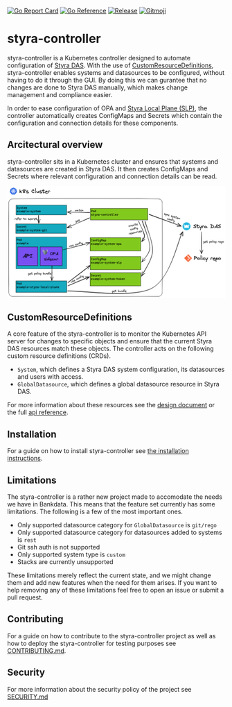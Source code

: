 [![Go Report Card](https://goreportcard.com/badge/github.com/bankdata/styra-controller)](https://goreportcard.com/report/github.com/bankdata/styra-controller)
[![Go Reference](https://pkg.go.dev/badge/github.com/bankdata/styra-controller.svg)](https://pkg.go.dev/github.com/bankdata/styra-controller)
[![Release](https://img.shields.io/github/release/bankdata/styra-controller.svg?style=flat-square)](https://github.com/bankdata/styra-controller/releases/latest)
[![Gitmoji](https://img.shields.io/badge/gitmoji-%20😜%20😍-FFDD67.svg?style=flat-square)](https://gitmoji.dev)

# styra-controller

styra-controller is a Kubernetes controller designed to automate configuration
of [Styra DAS](https://www.styra.com/styra-das/). With the use of 
[CustomResourceDefinitions](https://kubernetes.io/docs/concepts/extend-kubernetes/api-extension/custom-resources/),
styra-controller enables systems and datasources to be configured, without
having to do it through the GUI. By doing this we can gurantee that no changes
are done to Styra DAS manually, which makes change management and compliance
easier.

In order to ease configuration of OPA and
[Styra Local Plane (SLP)](https://docs.styra.com/das/policies/policy-organization/systems/use-styra-local-plane),
the controller automatically creates ConfigMaps and Secrets which contain the
configuration and connection details for these components.

## Arcitectural overview

styra-controller sits in a Kubernetes cluster and ensures that systems and
datasources are created in Styra DAS. It then creates ConfigMaps and Secrets
where relevant configuration and connection details can be read.

<picture>
  <source media="(prefers-color-scheme: dark)" srcset="./docs/images/controller-arch.dark.excalidraw.png">
  <img alt="diagram over the controller architecture" src="./docs/images/controller-arch.light.excalidraw.png">
</picture>

## CustomResourceDefinitions

A core feature of the styra-controller is to monitor the Kubernetes API
server for changes to specific objects and ensure that the current Styra DAS
resources match these objects. The controller acts on the following custom
resource definitions (CRDs).

- `System`, which defines a Styra DAS system configuration, its datasources and
  users with access.
- `GlobalDatasource`, which defines a global datasource resource in Styra DAS.

For more information about these resources see the 
[design document](docs/design.md) 
or the full 
[api reference](docs/apis).

## Installation 

For a guide on how to install styra-controller see 
[the installation instructions](docs/installation.md).

## Limitations

The styra-controller is a rather new project made to accomodate the needs we
have in Bankdata. This means that the feature set currently has some
limitations. The following is a few of the most important ones.

- Only supported datasource category for `GlobalDatasource` is `git/rego`
- Only supported datasource category for datasources added to systems is `rest`
- Git ssh auth is not supported
- Only supported system type is `custom`
- Stacks are currently unsupported

These limitations merely reflect the current state, and we might change them
and add new features when the need for them arises. If you want to help
removing any of these limitations feel free to open an issue or submit a pull
request.

## Contributing

For a guide on how to contribute to the styra-controller project as well as how
to deploy the styra-controller for testing purposes see
[CONTRIBUTING.md](CONTRIBUTING.md).

## Security

For more information about the security policy of the project see [SECURITY.md](SECURITY.md)
